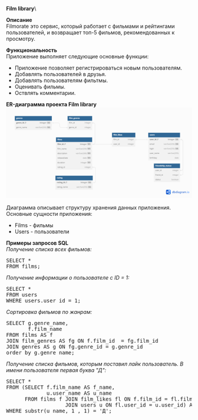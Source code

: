 **Film library**\

**Описание**\
Filmorate это сервис, который работает с фильмами и рейтингами пользователей, и возвращает топ-5 фильмов, рекомендованных к просмотру. 

**Функциональность**\
Приложение выполняет следующие основные функции: 
* Приложение позволяет регистрироваться новым пользователям.
* Добавлять пользователей в друзья. 
* Добавлять пользователям фильтмы. 
* Оценивать фильмы. 
* Оствлять комментарии. 

**ER-диаграмма проекта Film library**
![er-diagram](er_diagram_filmorate.png)  

Диаграмма описывает структуру хранения данных приложения. Основные сущности приложения:
* Films - фильмы
* Users - пользователи

**Примеры запросов SQL**\
_Получение списка всех фильмов:_

<pre>SELECT *
FROM films; 
</pre>
_Получение информации о пользователе с ID = 1:_

<pre>SELECT *
FROM users
WHERE users.user_id = 1;
</pre>  
_Сортировка фильмов по жанрам:_
<pre>SELECT g.genre_name,
       f.film_name      	
FROM films AS f
JOIN film_genres AS fg ON f.film_id  = fg.film_id
JOIN genres AS g ON fg.genre_id = g.genre_id 
order by g.genre_name; 
</pre>

_Получение списка фильмов, которым поставил лайк пользователь. В имени пользователя первая буква "Д":_
<pre>SELECT *
FROM (SELECT f.film_name AS f_name, 
			 u.user_name AS u_name 
	  FROM films f JOIN film_likes fl ON f.film_id = fl.film_id 
	               JOIN users u ON fl.user_id = u.user_id) AS fu 
WHERE substr(u_name, 1 , 1) = 'Д'; 
</pre>
